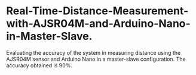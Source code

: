 # Real-Time-Distance-Measurement-with-AJSR04M-and-Arduino-Nano-in-Master-Slave.
Evaluating the accuracy of the system in measuring distance using the AJSR04M sensor and Arduino Nano in a master-slave configuration. The accuracy obtained is 90%.
